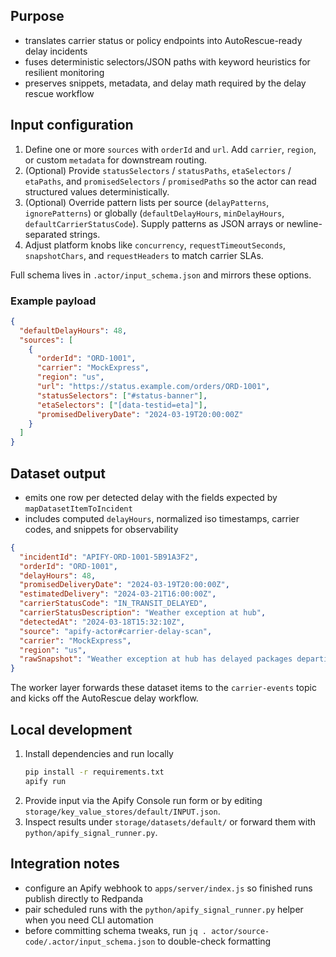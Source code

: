## Purpose
- translates carrier status or policy endpoints into AutoRescue-ready delay incidents
- fuses deterministic selectors/JSON paths with keyword heuristics for resilient monitoring
- preserves snippets, metadata, and delay math required by the delay rescue workflow

## Input configuration
1. Define one or more `sources` with `orderId` and `url`. Add `carrier`, `region`, or custom `metadata` for downstream routing.
2. (Optional) Provide `statusSelectors` / `statusPaths`, `etaSelectors` / `etaPaths`, and `promisedSelectors` / `promisedPaths` so the actor can read structured values deterministically.
3. (Optional) Override pattern lists per source (`delayPatterns`, `ignorePatterns`) or globally (`defaultDelayHours`, `minDelayHours`, `defaultCarrierStatusCode`). Supply patterns as JSON arrays or newline-separated strings.
4. Adjust platform knobs like `concurrency`, `requestTimeoutSeconds`, `snapshotChars`, and `requestHeaders` to match carrier SLAs.

Full schema lives in `.actor/input_schema.json` and mirrors these options.

### Example payload
```json
{
  "defaultDelayHours": 48,
  "sources": [
    {
      "orderId": "ORD-1001",
      "carrier": "MockExpress",
      "region": "us",
      "url": "https://status.example.com/orders/ORD-1001",
      "statusSelectors": ["#status-banner"],
      "etaSelectors": ["[data-testid=eta]"],
      "promisedDeliveryDate": "2024-03-19T20:00:00Z"
    }
  ]
}
```

## Dataset output
- emits one row per detected delay with the fields expected by `mapDatasetItemToIncident`
- includes computed `delayHours`, normalized iso timestamps, carrier codes, and snippets for observability

```json
{
  "incidentId": "APIFY-ORD-1001-5B91A3F2",
  "orderId": "ORD-1001",
  "delayHours": 48,
  "promisedDeliveryDate": "2024-03-19T20:00:00Z",
  "estimatedDelivery": "2024-03-21T16:00:00Z",
  "carrierStatusCode": "IN_TRANSIT_DELAYED",
  "carrierStatusDescription": "Weather exception at hub",
  "detectedAt": "2024-03-18T15:32:10Z",
  "source": "apify-actor#carrier-delay-scan",
  "carrier": "MockExpress",
  "region": "us",
  "rawSnapshot": "Weather exception at hub has delayed packages departing Louisville..."
}
```

The worker layer forwards these dataset items to the `carrier-events` topic and kicks off the AutoRescue delay workflow.

## Local development
1. Install dependencies and run locally
   ```bash
   pip install -r requirements.txt
   apify run
   ```
2. Provide input via the Apify Console run form or by editing `storage/key_value_stores/default/INPUT.json`.
3. Inspect results under `storage/datasets/default/` or forward them with `python/apify_signal_runner.py`.

## Integration notes
- configure an Apify webhook to `apps/server/index.js` so finished runs publish directly to Redpanda
- pair scheduled runs with the `python/apify_signal_runner.py` helper when you need CLI automation
- before committing schema tweaks, run `jq . actor/source-code/.actor/input_schema.json` to double-check formatting
